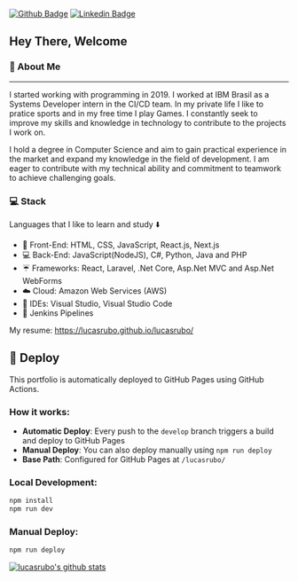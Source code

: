 [![Github Badge](https://img.shields.io/badge/-Github-000?style=flat-square&logo=Github&logoColor=white&link=https://github.com/lucasrubo)](https://github.com/lucasrubo)
[![Linkedin Badge](https://img.shields.io/badge/-LinkedIn-blue?style=flat-square&logo=Linkedin&logoColor=white&link=https://www.linkedin.com/in/lucas-rubo/)](https://www.linkedin.com/in/lucas-rubo/)

## Hey There, Welcome

### :large_blue_diamond: About Me

<hr>

I started working with programming in 2019. I worked at IBM Brasil as a Systems Developer intern in the CI/CD team.
In my private life I like to pratice sports and in my free time I play Games. I constantly seek to improve my skills and knowledge in technology to contribute to the projects I work on.

I hold a degree in Computer Science and aim to gain practical experience in the market and expand my knowledge in the field of development. I am eager to contribute with my technical ability and commitment to teamwork to achieve challenging goals.

### :computer: Stack

Languages that I like to learn and study :arrow_down:

- 👨 Front-End: HTML, CSS, JavaScript, React.js, Next.js
- :computer: Back-End: JavaScript(NodeJS), C#, Python, Java and PHP
- :umbrella: Frameworks: React, Laravel, .Net Core, Asp.Net MVC and Asp.Net WebForms
- :cloud: Cloud: Amazon Web Services (AWS)
- :thought_balloon: IDEs: Visual Studio, Visual Studio Code
- :wrench: Jenkins Pipelines

My resume:
https://lucasrubo.github.io/lucasrubo/

## 🚀 Deploy

This portfolio is automatically deployed to GitHub Pages using GitHub Actions.

### How it works:
- **Automatic Deploy**: Every push to the `develop` branch triggers a build and deploy to GitHub Pages
- **Manual Deploy**: You can also deploy manually using `npm run deploy`
- **Base Path**: Configured for GitHub Pages at `/lucasrubo/`

### Local Development:
```bash
npm install
npm run dev
```

### Manual Deploy:
```bash
npm run deploy
```

[![lucasrubo's github stats](https://github-readme-stats.vercel.app/api?username=lucasrubo&theme=radical)](https://github.com/lucasrubo/github-readme-stats)
